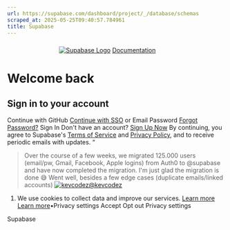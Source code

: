 ```yaml
---
url: https://supabase.com/dashboard/project/_/database/schemas
scraped_at: 2025-05-25T09:40:57.784961
title: Supabase
---
```


[![](data:image/svg+xml,%3csvg%20xmlns=%27http://www.w3.org/2000/svg%27%20version=%271.1%27%20width=%27120%27%20height=%2724%27/%3e)![Supabase Logo](https://supabase.com/dashboard/_next/image?url=%2Fdashboard%2Fimg%2Fsupabase-light.svg&w=256&q=75)](https://supabase.com)
[Documentation](https://supabase.com/docs)
# Welcome back
## Sign in to your account
Continue with GitHub
[Continue with SSO](https://supabase.com/dashboard/sign-in-sso?returnTo=%2Fproject%2F_%2Fdatabase%2Fschemas)
or
Email
Password
[Forgot Password?](https://supabase.com/dashboard/forgot-password)
Sign In
Don't have an account? [Sign Up Now](https://supabase.com/dashboard/sign-up?returnTo=%2Fproject%2F_%2Fdatabase%2Fschemas)
By continuing, you agree to Supabase's [Terms of Service](https://supabase.com/terms) and [Privacy Policy](https://supabase.com/privacy), and to receive periodic emails with updates.
“
> Over the course of a few weeks, we migrated 125.000 users (email/pw, Gmail, Facebook, Apple logins) from Auth0 to @supabase and have now completed the migration. I'm just glad the migration is done 😅 Went well, besides a few edge cases (duplicate emails/linked accounts)
[![kevcodez](https://supabase.com/images/twitter-profiles/t6lpcRcn_400x400.jpg)@kevcodez](https://twitter.com/kevcodez/status/1518548401587204096)
  1. We use cookies to collect data and improve our services. [Learn more](https://supabase.com/privacy#8-cookies-and-similar-technologies-used-on-our-european-services)
[Learn more](https://supabase.com/privacy#8-cookies-and-similar-technologies-used-on-our-european-services)•Privacy settings
Accept Opt out Privacy settings


Supabase

